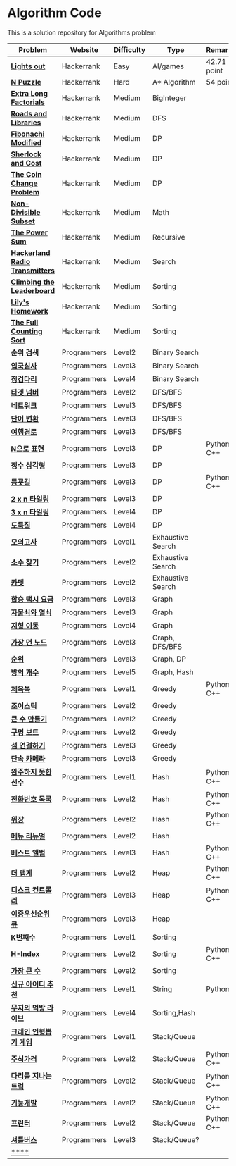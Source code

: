 # Algorithm Code

This is a solution repository for Algorithms problem

|Problem|Website|Difficulty|Type|Remarks|
|---|---|---|---|---|
|[**Lights out**](https://www.hackerrank.com/challenges/lightsout/problem)|Hackerrank|Easy|AI/games|42.71 point|
|[**N Puzzle**](https://www.hackerrank.com/challenges/n-puzzle/submissions/game/215424979)|Hackerrank|Hard|A* Algorithm|54 point|
|[**Extra Long Factorials**](https://www.hackerrank.com/challenges/extra-long-factorials/problem)|Hackerrank|Medium|BigInteger||
|[**Roads and Libraries**](https://www.hackerrank.com/challenges/torque-and-development/problem)|Hackerrank|Medium|DFS||
|[**Fibonachi Modified**](https://www.hackerrank.com/challenges/fibonacci-modified/problem)|Hackerrank|Medium|DP||
|[**Sherlock and Cost**](https://www.hackerrank.com/challenges/sherlock-and-cost/problem)|Hackerrank|Medium|DP||
|[**The Coin Change Problem**](https://www.hackerrank.com/challenges/coin-change/problem)|Hackerrank|Medium|DP||
|[**Non-Divisible Subset**](https://www.hackerrank.com/challenges/non-divisible-subset/problem)|Hackerrank|Medium|Math||
|[**The Power Sum**](https://www.hackerrank.com/challenges/the-power-sum/problem)|Hackerrank|Medium|Recursive||
|[**Hackerland Radio Transmitters**](https://www.hackerrank.com/challenges/hackerland-radio-transmitters/problem)|Hackerrank|Medium|Search||
|[**Climbing the Leaderboard**](https://www.hackerrank.com/challenges/climbing-the-leaderboard/problem)|Hackerrank|Medium|Sorting||
|[**Lily's Homework**](https://www.hackerrank.com/challenges/lilys-homework/problem)|Hackerrank|Medium|Sorting||
|[**The Full Counting Sort**](https://www.hackerrank.com/challenges/countingsort4/problem)|Hackerrank|Medium|Sorting||
|[**순위 검색**](https://programmers.co.kr/learn/courses/30/lessons/72412#)|Programmers|Level2|Binary Search||
|[**입국심사**](https://programmers.co.kr/learn/courses/30/lessons/43238)|Programmers|Level3|Binary Search||
|[**징검다리**](https://programmers.co.kr/learn/courses/30/lessons/43236#)|Programmers|Level4|Binary Search||
|[**타겟 넘버**](https://programmers.co.kr/learn/courses/30/lessons/43165)|Programmers|Level2|DFS/BFS||
|[**네트워크**](https://programmers.co.kr/learn/courses/30/lessons/43162)|Programmers|Level3|DFS/BFS||
|[**단어 변환**](https://programmers.co.kr/learn/courses/30/lessons/43163)|Programmers|Level3|DFS/BFS||
|[**여행경로**](https://programmers.co.kr/learn/courses/30/lessons/43164?language=python3#)|Programmers|Level3|DFS/BFS||
|[**N으로 표현**](https://programmers.co.kr/learn/courses/30/lessons/42895)|Programmers|Level3|DP|Python, C++|
|[**정수 삼각형**](https://programmers.co.kr/learn/courses/30/lessons/43105)|Programmers|Level3|DP||
|[**등굣길**](https://programmers.co.kr/learn/courses/30/lessons/42898#)|Programmers|Level3|DP|Python, C++|
|[**2 x n 타일링**](https://programmers.co.kr/learn/courses/30/lessons/12900#)|Programmers|Level3|DP||
|[**3 x n 타일링**](https://programmers.co.kr/learn/courses/30/lessons/12902)|Programmers|Level4|DP||
|[**도둑질**](https://programmers.co.kr/learn/courses/30/lessons/42897)|Programmers|Level4|DP||
|[**모의고사**](https://programmers.co.kr/learn/courses/30/lessons/42840)|Programmers|Level1|Exhaustive Search||
|[**소수 찾기**](https://programmers.co.kr/learn/courses/30/lessons/42839)|Programmers|Level2|Exhaustive Search||
|[**카펫**](https://programmers.co.kr/learn/courses/30/lessons/42842)|Programmers|Level2|Exhaustive Search||
|[**합승 택시 요금**](https://programmers.co.kr/learn/courses/30/lessons/72413)|Programmers|Level3|Graph||
|[**자물쇠와 열쇠**](https://programmers.co.kr/learn/courses/30/lessons/60059#)|Programmers|Level3|Graph||
|[**지형 이동**](https://programmers.co.kr/learn/courses/30/lessons/62050#)|Programmers|Level4|Graph||
|[**가장 먼 노드**](https://programmers.co.kr/learn/courses/30/lessons/49189)|Programmers|Level3|Graph, DFS/BFS||
|[**순위**](https://programmers.co.kr/learn/courses/30/lessons/49191#qna)|Programmers|Level3|Graph, DP||
|[**방의 개수**](https://programmers.co.kr/learn/courses/30/lessons/49190#)|Programmers|Level5|Graph, Hash||
|[**체육복**](https://programmers.co.kr/learn/courses/30/lessons/42862#)|Programmers|Level1|Greedy|Python, C++|
|[**조이스틱**](https://programmers.co.kr/learn/courses/30/lessons/42860#)|Programmers|Level2|Greedy||
|[**큰 수 만들기**](https://programmers.co.kr/learn/courses/30/lessons/42883#)|Programmers|Level2|Greedy||
|[**구명 보트**](https://programmers.co.kr/learn/courses/30/lessons/42885)|Programmers|Level2|Greedy||
|[**섬 연결하기**](https://programmers.co.kr/learn/courses/30/lessons/42861)|Programmers|Level3|Greedy||
|[**단속 카메라**](https://programmers.co.kr/learn/courses/30/lessons/42884)|Programmers|Level3|Greedy||
|[**완주하지 못한 선수**](https://programmers.co.kr/learn/courses/30/lessons/42576)|Programmers|Level1|Hash|Python, C++|
|[**전화번호 목록**](https://programmers.co.kr/learn/courses/30/lessons/42577)|Programmers|Level2|Hash|Python, C++|
|[**위장**](https://programmers.co.kr/learn/courses/30/lessons/42578)|Programmers|Level2|Hash|Python, C++|
|[**메뉴 리뉴얼**](https://programmers.co.kr/learn/courses/30/lessons/72411)|Programmers|Level2|Hash||
|[**베스트 앨범**](https://programmers.co.kr/learn/courses/30/lessons/42579)|Programmers|Level3|Hash|Python, C++|
|[**더 맵게**](https://programmers.co.kr/learn/courses/30/lessons/42626)|Programmers|Level2|Heap|Python, C++|
|[**디스크 컨트롤러**](https://programmers.co.kr/learn/courses/30/lessons/42627)|Programmers|Level3|Heap|Python, C++|
|[**이중우선순위 큐**](https://programmers.co.kr/learn/courses/30/lessons/42628)|Programmers|Level3|Heap||
|[**K번째수**](https://programmers.co.kr/learn/courses/30/lessons/42748)|Programmers|Level1|Sorting||
|[**H-Index**](https://programmers.co.kr/learn/courses/30/lessons/42747#)|Programmers|Level2|Sorting|Python, C++|
|[**가장 큰 수**](https://programmers.co.kr/learn/courses/30/lessons/42746)|Programmers|Level2|Sorting||
|[**신규 아이디 추천**](https://programmers.co.kr/learn/courses/30/lessons/72410)|Programmers|Level1|String|Python|
|[**무지의 먹방 라이브**](https://programmers.co.kr/learn/courses/30/lessons/42891#)|Programmers|Level4|Sorting,Hash||
|[**크레인 인형뽑기 게임**](https://programmers.co.kr/learn/courses/30/lessons/64061)|Programmers|Level1|Stack/Queue||
|[**주식가격**](https://programmers.co.kr/learn/courses/30/lessons/42584#)|Programmers|Level2|Stack/Queue|Python, C++|
|[**다리를 지나는 트럭**](https://programmers.co.kr/learn/courses/30/lessons/42583)|Programmers|Level2|Stack/Queue|Python, C++|
|[**기능개발**](https://programmers.co.kr/learn/courses/30/lessons/42586)|Programmers|Level2|Stack/Queue|Python, C++|
|[**프린터**](https://programmers.co.kr/learn/courses/30/lessons/42587#)|Programmers|Level2|Stack/Queue|Python, C++|
|[**셔틀버스**](https://programmers.co.kr/learn/courses/30/lessons/17678)|Programmers|Level3|Stack/Queue?||
|[****]()|||||